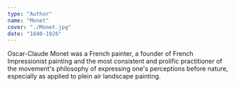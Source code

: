 ```yaml
---
type: "Author"
name: "Monet"
cover: "./Monet.jpg"
date: "1840-1926"
---
```


Oscar-Claude Monet was a French painter, a founder of French Impressionist painting and the most consistent and prolific practitioner of the movement's philosophy of expressing one's perceptions before nature, especially as applied to plein air landscape painting.
